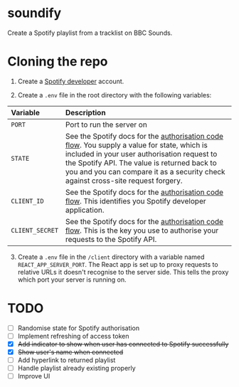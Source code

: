 # soundify
Create a Spotify playlist from a tracklist on BBC Sounds.

# Cloning the repo
1. Create a [Spotify developer](https://developer.spotify.com/) account.

2. Create a `.env` file in the root directory with the following variables:

| **Variable**    | **Description** |
| :-------------- | :-------------- |
| `PORT` | Port to run the server on |
| `STATE` | See the Spotify docs for the [authorisation code flow](https://developer.spotify.com/documentation/general/guides/authorization/code-flow/). You supply a value for state, which is included in your user authorisation request to the Spotify API. The value is returned back to you and you can compare it as a security check against cross-site request forgery. |
| `CLIENT_ID` | See the Spotify docs for the [authorisation code flow](https://developer.spotify.com/documentation/general/guides/authorization/code-flow/). This identifies you Spotify developer application. |
| `CLIENT_SECRET` | See the Spotify docs for the [authorisation code flow](https://developer.spotify.com/documentation/general/guides/authorization/code-flow/). This is the key you use to authorise your requests to the Spotify API. |

3. Create a `.env` file in the `/client` directory with a variable named `REACT_APP_SERVER_PORT`. The React app is set up to proxy requests to relative URLs it doesn't recognise to the server side. This tells the proxy which port your server is running on.

# TODO
- [ ] Randomise state for Spotify authorisation
- [ ] Implement refreshing of access token
- [x] ~~Add indicator to show when user has connected to Spotify successfully~~
- [x] ~~Show user's name when connected~~
- [ ] Add hyperlink to returned playlist
- [ ] Handle playlist already existing properly
- [ ] Improve UI
